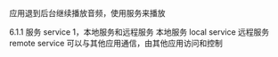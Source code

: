 应用退到后台继续播放音频，使用服务来播放


6.1.1 服务 service
1，本地服务和远程服务
本地服务 local service
远程服务 remote service   可以与其他应用通信，由其他应用访问和控制